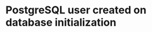PostgreSQL user created on database initialization
==================================================

